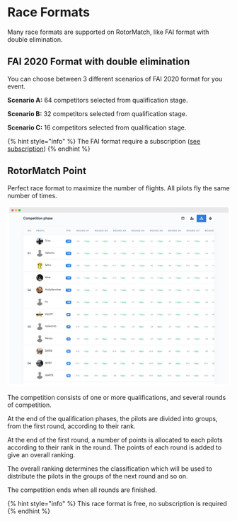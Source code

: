 # Race Formats

Many race formats are supported on RotorMatch, like FAI format with double elimination.

## FAI 2020 Format with double elimination

You can choose between 3 different scenarios of FAI 2020 format for you event.

**Scenario A:** 64 competitors selected from qualification stage.

**Scenario B:** 32 competitors selected from qualification stage.

**Scenario C:** 16 competitors selected from qualification stage.

{% hint style="info" %} The FAI format require a subscription ([see subscription](subscription.md)) {% endhint %}

## RotorMatch Point

Perfect race format to maximize the number of flights. All pilots fly the same number of times.

![](../assets/rotormatch-point-table.png)

The competition consists of one or more qualifications, and several rounds of competition.

At the end of the qualification phases, the pilots are divided into groups, from the first round, according to their rank.

At the end of the first round, a number of points is allocated to each pilots according to their rank in the round. The points of each round is added to give an overall ranking.

The overall ranking determines the classification which will be used to distribute the pilots in the groups of the next round and so on.

The competition ends when all rounds are finished.

{% hint style="info" %} This race format is free, no subscription is required {% endhint %}